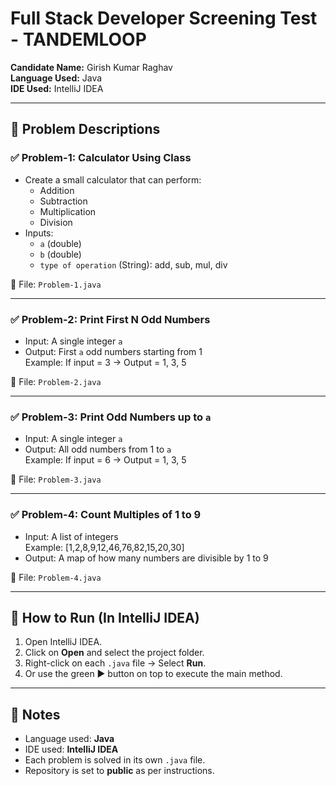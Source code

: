 # Full Stack Developer Screening Test - TANDEMLOOP

**Candidate Name:** Girish Kumar Raghav  
**Language Used:** Java  
**IDE Used:** IntelliJ IDEA

---

## 🔧 Problem Descriptions

### ✅ Problem-1: Calculator Using Class
- Create a small calculator that can perform:
    - Addition
    - Subtraction
    - Multiplication
    - Division
- Inputs:
    - `a` (double)
    - `b` (double)
    - `type of operation` (String): add, sub, mul, div

📄 File: `Problem-1.java`

---

### ✅ Problem-2: Print First N Odd Numbers
- Input: A single integer `a`
- Output: First `a` odd numbers starting from 1  
  Example: If input = 3 → Output = 1, 3, 5

📄 File: `Problem-2.java`

---

### ✅ Problem-3: Print Odd Numbers up to `a`
- Input: A single integer `a`
- Output: All odd numbers from 1 to `a`  
  Example: If input = 6 → Output = 1, 3, 5

📄 File: `Problem-3.java`

---

### ✅ Problem-4: Count Multiples of 1 to 9
- Input: A list of integers  
  Example: [1,2,8,9,12,46,76,82,15,20,30]
- Output: A map of how many numbers are divisible by 1 to 9

📄 File: `Problem-4.java`

---

## 🚀 How to Run (In IntelliJ IDEA)

1. Open IntelliJ IDEA.
2. Click on **Open** and select the project folder.
3. Right-click on each `.java` file → Select **Run**.
4. Or use the green ▶️ button on top to execute the main method.

---

## 📌 Notes

- Language used: **Java**
- IDE used: **IntelliJ IDEA**
- Each problem is solved in its own `.java` file.
- Repository is set to **public** as per instructions.

